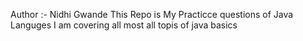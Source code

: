  Author :- Nidhi Gwande 
 This Repo is My Practicce questions of Java Languges 
 I  am covering all most all topis of java basics 
 
